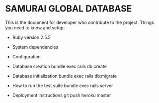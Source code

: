 # SAMURAI GLOBAL DATABASE

This is the document for developer who contribute to the project.
Things you need to know and setup:

- Ruby version
  2.5.5
- System dependencies

- Configuration

- Database creation
  bundle exec rails db:create

- Database initialization
  bundle exec rails db:migrate

- How to run the test suite
  bundle exec rails server

- Deployment instructions
  git push heroku master
